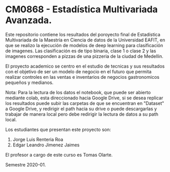 # CM0868 - Estadística Multivariada Avanzada.

Este repositorio contiene los resultados del poroyecto final de Estadística Multivariada de la Maestría en Ciencia de datos de la Universidad EAFIT, en que se realizo la ejecución de modelos de deep learning para clasificación de imagenes. Las clasificación es de tipo binaria, clase 1 o clase 2 y las imagenes corresponden a pizzas de una pizzeria de la ciudad de Medellin.

El proyecto academico se centro en el estudio de tecnicas y sus resultados con el objetivo de ser un modelo de negocio en el futuro que permita realizar controles en las ventas e inventarios de negocios gastronomicos pequeños y medianos.

Nota: Para la lectura de los datos el notebook, que puede ser abierto mediante colab, esta direccionado hacia Google Drive, si se desea replicar los resultados puede subir las carpetas de que se encuentran en "Dataset" a Google Drive, y redirigir el path hacia su drive o puede descargarlas y trabajar de manera local pero debe redirigir la lectura de datos a su path local.

Los estudiantes que presentan este proyecto son:

1. Jorge Luis Renteria Roa
2. Edgar Leandro Jimenez Jaimes

El profesor a cargo de este curso es Tomas Olarte.


Semestre 2020-01.

